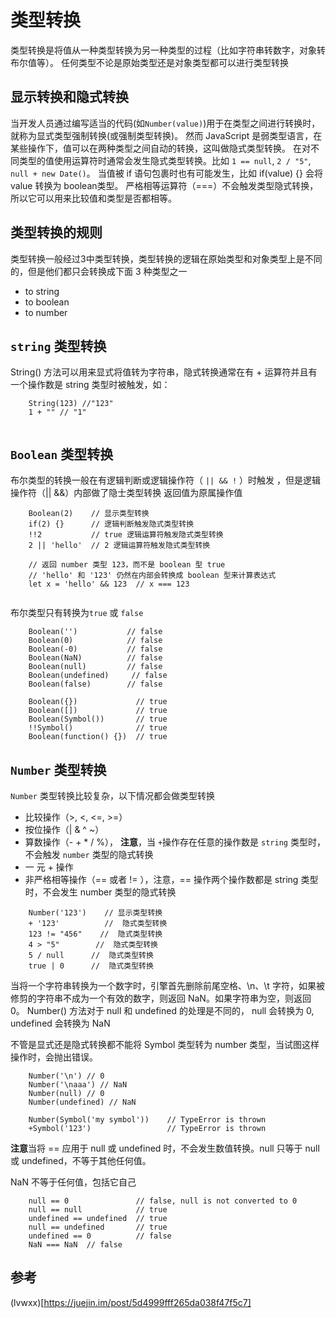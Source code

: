# 类型转换

类型转换是将值从一种类型转换为另一种类型的过程（比如字符串转数字，对象转布尔值等）。
任何类型不论是原始类型还是对象类型都可以进行类型转换

## 显示转换和隐式转换

当开发人员通过编写适当的代码(如`Number(value)`)用于在类型之间进行转换时，就称为显式类型强制转换(或强制类型转换)。
然而 JavaScript 是弱类型语言，在某些操作下，值可以在两种类型之间自动的转换，这叫做隐式类型转换。
在对不同类型的值使用运算符时通常会发生隐式类型转换。比如 `1 == null`, `2 / "5"`, `null + new Date()`。
当值被 if 语句包裹时也有可能发生，比如 if(value) {} 会将 value 转换为 boolean类型。
严格相等运算符（===）不会触发类型隐式转换，所以它可以用来比较值和类型是否都相等。

## 类型转换的规则

类型转换一般经过3中类型转换，类型转换的逻辑在原始类型和对象类型上是不同的，但是他们都只会转换成下面 3 种类型之一
* to string
* to boolean
* to number

## `string` 类型转换

String() 方法可以用来显式将值转为字符串，隐式转换通常在有 + 运算符并且有一个操作数是 string 类型时被触发，如：
```
    String(123) //"123"
    1 + "" // "1"


```

## `Boolean` 类型转换

布尔类型的转换一般在有逻辑判断或逻辑操作符（ `|| && !` ）时触发 ，但是逻辑操作符（|| &&）内部做了隐士类型转换
返回值为原属操作值

```
    Boolean(2)    // 显示类型转换
    if(2) {}      // 逻辑判断触发隐式类型转换
    !!2           // true 逻辑运算符触发隐式类型转换
    2 || 'hello'  // 2 逻辑运算符触发隐式类型转换
    
    // 返回 number 类型 123，而不是 boolean 型 true
    // 'hello' 和 '123' 仍然在内部会转换成 boolean 型来计算表达式
    let x = 'hello' && 123  // x === 123
    
```
布尔类型只有转换为`true` 或 `false`

```
    Boolean('')           // false
    Boolean(0)            // false  
    Boolean(-0)           // false
    Boolean(NaN)          // false
    Boolean(null)         // false
    Boolean(undefined)     // false
    Boolean(false)        // false
    
    Boolean({})             // true
    Boolean([])             // true
    Boolean(Symbol())       // true
    !!Symbol()              // true
    Boolean(function() {})  // true

```

## `Number` 类型转换

`Number` 类型转换比较复杂，以下情况都会做类型转换

* 比较操作（>, <, <=, >=）
* 按位操作（| & ^ ~）
* 算数操作（- + * / %）， **注意**，当 `+`操作存在任意的操作数是
  `string` 类型时，不会触发 `number` 类型的隐式转换
* 一 元 + 操作
* 非严格相等操作（== 或者 != ），注意，== 操作两个操作数都是 string 类型时，不会发生 number 类型的隐式转换

```
    Number('123')    // 显示类型转换
    + '123'          //  隐式类型转换
    123 != "456"    //  隐式类型转换
    4 > "5"        //  隐式类型转换
    5 / null      //  隐式类型转换
    true | 0      //  隐式类型转换

```

当将一个字符串转换为一个数字时，引擎首先删除前尾空格、\n、\t
字符，如果被修剪的字符串不成为一个有效的数字，则返回
NaN。如果字符串为空，则返回 0。 Number() 方法对于 null 和 undefined
的处理是不同的， null 会转换为 0, undefined 会转换为 NaN 

不管是显式还是隐式转换都不能将 Symbol 类型转为 number 类型，当试图这样操作时，会抛出错误。

```
    Number('\n') // 0 
    Number('\naaa') // NaN
    Number(null) // 0
    Number(undefined) // NaN

    Number(Symbol('my symbol'))    // TypeError is thrown
    +Symbol('123')                 // TypeError is thrown

```
**注意**当将 == 应用于 null 或 undefined 时，不会发生数值转换。null
只等于 null 或 undefined，不等于其他任何值。

NaN 不等于任何值，包括它自己

```
    null == 0               // false, null is not converted to 0
    null == null            // true
    undefined == undefined  // true
    null == undefined       // true
    undefined == 0          // false
    NaN === NaN  // false
```


## 参考

(lvwxx)[https://juejin.im/post/5d4999fff265da038f47f5c7]